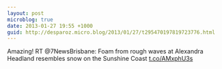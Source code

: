 ```yaml
---
layout: post
microblog: true
date: 2013-01-27 19:55 +1000
guid: http://desparoz.micro.blog/2013/01/27/t295470197819723776.html
---
```

Amazing! RT @7NewsBrisbane: Foam from rough waves at Alexandra Headland resembles snow on the Sunshine Coast [t.co/AMxphU3s](http://t.co/AMxphU3s)
